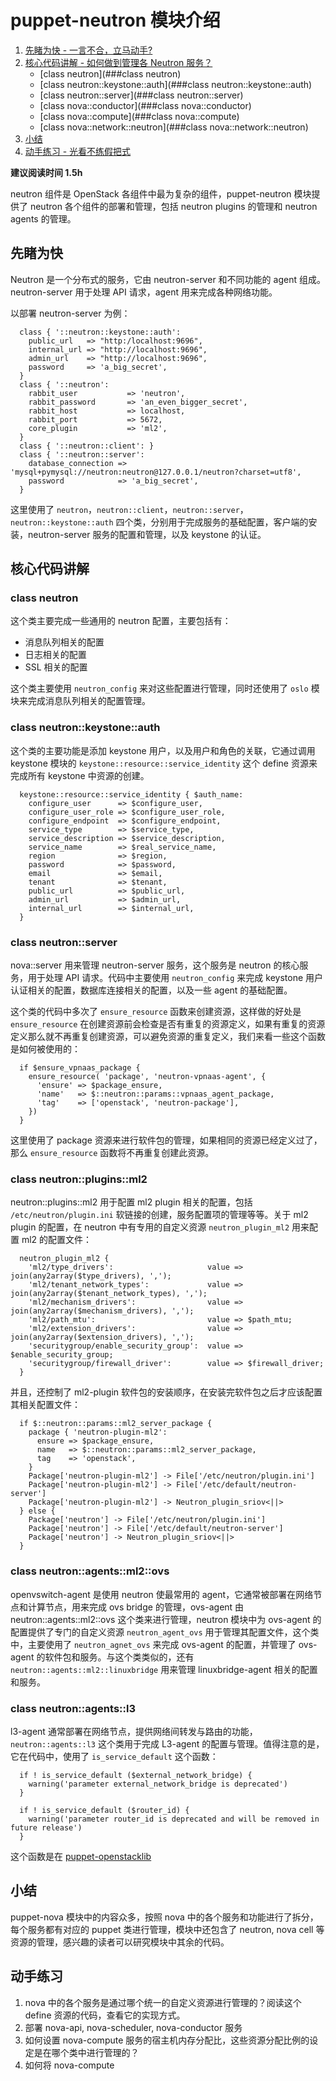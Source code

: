 # puppet-neutron 模块介绍
1. [先睹为快 - 一言不合，立马动手?](##先睹为快)
2. [核心代码讲解 - 如何做到管理各 Neutron 服务？](##核心代码讲解)
    - [class neutron](###class neutron)
    - [class neutron::keystone::auth](###class neutron::keystone::auth)
    - [class neutron::server](###class neutron::server)
    - [class nova::conductor](###class nova::conductor)
    - [class nova::compute](###class nova::compute)
    - [class nova::network::neutron](###class nova::network::neutron)
3. [小结](##小结)
4. [动手练习 - 光看不练假把式](##动手练习)

**建议阅读时间 1.5h**

neutron 组件是 OpenStack 各组件中最为复杂的组件，puppet-neutron 模块提供了 neutron 各个组件的部署和管理，包括 neutron plugins 的管理和 neutron agents 的管理。

## 先睹为快
Neutron 是一个分布式的服务，它由 neutron-server 和不同功能的 agent 组成。neutron-server 用于处理 API 请求，agent 用来完成各种网络功能。

以部署 neutron-server 为例：

```puppet
  class { '::neutron::keystone::auth':
    public_url   => "http:/localhost:9696",
    internal_url => "http://localhost:9696",
    admin_url    => "http://localhost:9696",
    password     => 'a_big_secret',
  }
  class { '::neutron':
    rabbit_user           => 'neutron',
    rabbit_password       => 'an_even_bigger_secret',
    rabbit_host           => localhost,
    rabbit_port           => 5672,
    core_plugin           => 'ml2',
  }
  class { '::neutron::client': }
  class { '::neutron::server':
    database_connection => 'mysql+pymysql://neutron:neutron@127.0.0.1/neutron?charset=utf8',
    password            => 'a_big_secret',
  }
```

这里使用了 `neutron`，`neutron::client`，`neutron::server`，`neutron::keystone::auth` 四个类，分别用于完成服务的基础配置，客户端的安装，neutron-server 服务的配置和管理，以及 keystone 的认证。

## 核心代码讲解
### class neutron
这个类主要完成一些通用的 neutron 配置，主要包括有：

* 消息队列相关的配置
* 日志相关的配置
* SSL 相关的配置

这个类主要使用 `neutron_config` 来对这些配置进行管理，同时还使用了 `oslo` 模块来完成消息队列相关的配置管理。

### class neutron::keystone::auth
这个类的主要功能是添加 keystone 用户，以及用户和角色的关联，它通过调用 keystone 模块的 `keystone::resource::service_identity` 这个 define 资源来完成所有 keystone 中资源的创建。

```puppet
  keystone::resource::service_identity { $auth_name:
    configure_user      => $configure_user,
    configure_user_role => $configure_user_role,
    configure_endpoint  => $configure_endpoint,
    service_type        => $service_type,
    service_description => $service_description,
    service_name        => $real_service_name,
    region              => $region,
    password            => $password,
    email               => $email,
    tenant              => $tenant,
    public_url          => $public_url,
    admin_url           => $admin_url,
    internal_url        => $internal_url,
  }

```

### class neutron::server
nova::server 用来管理 neutron-server 服务，这个服务是 neutron 的核心服务，用于处理 API 请求。代码中主要使用 `neutron_config` 来完成 keystone 用户认证相关的配置，数据库连接相关的配置，以及一些 agent 的基础配置。

这个类的代码中多次了 `ensure_resource` 函数来创建资源，这样做的好处是 `ensure_resource` 在创建资源前会检查是否有重复的资源定义，如果有重复的资源定义那么就不再重复创建资源，可以避免资源的重复定义，我们来看一些这个函数是如何被使用的：

```puppet
  if $ensure_vpnaas_package {
    ensure_resource( 'package', 'neutron-vpnaas-agent', {
      'ensure' => $package_ensure,
      'name'   => $::neutron::params::vpnaas_agent_package,
      'tag'    => ['openstack', 'neutron-package'],
    })
  }
```

这里使用了 package 资源来进行软件包的管理，如果相同的资源已经定义过了，那么 `ensure_resource` 函数将不再重复创建此资源。


### class neutron::plugins::ml2
neutron::plugins::ml2 用于配置 ml2 plugin 相关的配置，包括 `/etc/neutron/plugin.ini` 软链接的创建，服务配置项的管理等等。关于 ml2 plugin 的配置，在 neutron 中有专用的自定义资源 `neutron_plugin_ml2` 用来配置 ml2 的配置文件：

```puppet
  neutron_plugin_ml2 {
    'ml2/type_drivers':                     value => join(any2array($type_drivers), ',');
    'ml2/tenant_network_types':             value => join(any2array($tenant_network_types), ',');
    'ml2/mechanism_drivers':                value => join(any2array($mechanism_drivers), ',');
    'ml2/path_mtu':                         value => $path_mtu;
    'ml2/extension_drivers':                value => join(any2array($extension_drivers), ',');
    'securitygroup/enable_security_group':  value => $enable_security_group;
    'securitygroup/firewall_driver':        value => $firewall_driver;
  }
```

并且，还控制了 ml2-plugin 软件包的安装顺序，在安装完软件包之后才应该配置其相关配置文件：

``` puppet
  if $::neutron::params::ml2_server_package {
    package { 'neutron-plugin-ml2':
      ensure => $package_ensure,
      name   => $::neutron::params::ml2_server_package,
      tag    => 'openstack',
    }
    Package['neutron-plugin-ml2'] -> File['/etc/neutron/plugin.ini']
    Package['neutron-plugin-ml2'] -> File['/etc/default/neutron-server']
    Package['neutron-plugin-ml2'] -> Neutron_plugin_sriov<||>
  } else {
    Package['neutron'] -> File['/etc/neutron/plugin.ini']
    Package['neutron'] -> File['/etc/default/neutron-server']
    Package['neutron'] -> Neutron_plugin_sriov<||>
  }
```

### class neutron::agents::ml2::ovs
openvswitch-agent 是使用 neutron 使最常用的 agent，它通常被部署在网络节点和计算节点，用来完成 ovs bridge 的管理，ovs-agent 由 neutron::agents::ml2::ovs 这个类来进行管理，neutron 模块中为 ovs-agent 的配置提供了专门的自定义资源 `neutron_agent_ovs` 用于管理其配置文件，这个类中，主要使用了 `neutron_agnet_ovs` 来完成  ovs-agent 的配置，并管理了 ovs-agent 的软件包和服务。与这个类类似的，还有 `neutron::agents::ml2::linuxbridge` 用来管理 linuxbridge-agent 相关的配置和服务。

### class neutron::agents::l3
l3-agent 通常部署在网络节点，提供网络间转发与路由的功能，`neutron::agents::l3` 这个类用于完成 L3-agent 的配置与管理。值得注意的是，它在代码中，使用了 `is_service_default` 这个函数：

```puppet
  if ! is_service_default ($external_network_bridge) {
    warning('parameter external_network_bridge is deprecated')
  }

  if ! is_service_default ($router_id) {
    warning('parameter router_id is deprecated and will be removed in future release')
  }
```

这个函数是在 [puppet-openstacklib]()
  
 ## 小结
 puppet-nova 模块中的内容众多，按照 nova 中的各个服务和功能进行了拆分，每个服务都有对应的 puppet 类进行管理，模块中还包含了 neutron, nova cell 等资源的管理，感兴趣的读者可以研究模块中其余的代码。
 
 ## 动手练习
1. nova 中的各个服务是通过哪个统一的自定义资源进行管理的？阅读这个 define 资源的代码，查看它的实现方式。
2. 部署 nova-api, nova-scheduler, nova-conductor 服务
3. 如何设置 nova-compute 服务的宿主机内存分配比，这些资源分配比例的设定是在哪个类中进行管理的？
4. 如何将 nova-compute


